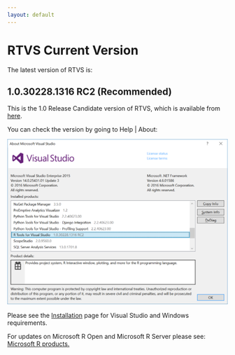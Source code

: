 ```yaml
---
layout: default
---
```


# RTVS Current Version

The latest version of RTVS is:

## 1.0.30228.1316 RC2  (Recommended)

This is the 1.0 Release Candidate version of RTVS, which is available from
[here](https://aka.ms/rtvs-current).

You can check the version by going to Help | About:

![RTVS Version](./media/rtvs-version-current.png)

Please see the [Installation](./installation.html) page for Visual Studio and
Windows requirements.

For updates on Microsoft R Open and Microsoft R Server please see: [Microsoft R
products.](http://aka.ms/rtvs-msft-r)